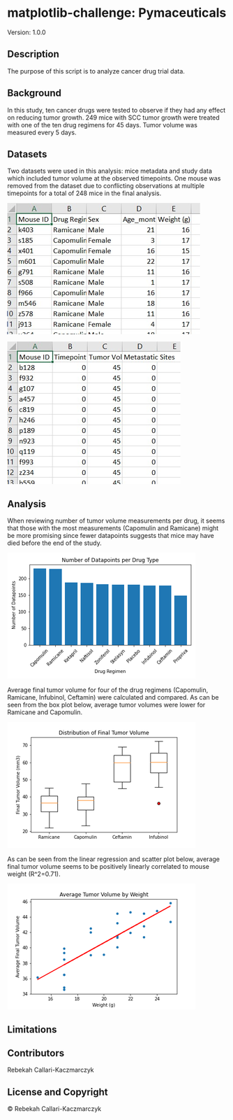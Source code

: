 # matplotlib-challenge: Pymaceuticals

Version: 1.0.0

Description
---------------
The purpose of this script is to analyze cancer drug trial data. 

## Background
In this study, ten cancer drugs were tested to observe if they had any effect on reducing tumor growth. 249 mice with SCC tumor growth were treated with one of the ten drug regimens for 45 days. Tumor volume was measured every 5 days. 

## Datasets
Two datasets were used in this analysis: mice metadata and study data which included tumor volume at the observed timepoints. One mouse was removed from the dataset due to conflicting observations at multiple timepoints for a total of 248 mice in the final analysis.

![alt text](https://github.com/rebekahcallkacz/matplotlib-challenge/blob/master/Pymaceuticals/Images/mousemetadata.jpg "Mouse Metadata")

![alt text](https://github.com/rebekahcallkacz/matplotlib-challenge/blob/master/Pymaceuticals/Images/studydata.jpg "Study Data")

## Analysis
When reviewing number of tumor volume measurements per drug, it seems that those with the most measurements (Capomulin and Ramicane) might be more promising since fewer datapoints suggests that mice may have died before the end of the study. 

![alt text](https://github.com/rebekahcallkacz/matplotlib-challenge/blob/master/Pymaceuticals/Images/datapointsperdrugtype.png "Datapoints per Drug")

Average final tumor volume for four of the drug regimens (Capomulin, Ramicane, Infubinol, Ceftamin) were calculated and compared. As can be seen from the box plot below, average tumor volumes were lower for Ramicane and Capomulin. 

![alt text](https://github.com/rebekahcallkacz/matplotlib-challenge/blob/master/Pymaceuticals/Images/finaltumorvolumeboxplot.png "Distribution of Final Tumor Volume")

As can be seen from the linear regression and scatter plot below, average final tumor volume seems to be positively linearly correlated to mouse weight (R^2=0.71). 

![alt text](https://github.com/rebekahcallkacz/matplotlib-challenge/blob/master/Pymaceuticals/Images/linearregressiontumorweight.png "Final Tumor Volume by Weight")

## Limitations
 

Contributors
----------------
Rebekah Callari-Kaczmarczyk

License and Copyright
--------------------------
&copy; Rebekah Callari-Kaczmarczyk
